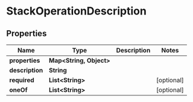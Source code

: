 
# StackOperationDescription

## Properties
Name | Type | Description | Notes
------------ | ------------- | ------------- | -------------
**properties** | **Map&lt;String, Object&gt;** |  | 
**description** | **String** |  | 
**required** | **List&lt;String&gt;** |  |  [optional]
**oneOf** | **List&lt;String&gt;** |  |  [optional]



